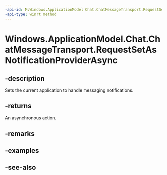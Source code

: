 ```yaml
---
-api-id: M:Windows.ApplicationModel.Chat.ChatMessageTransport.RequestSetAsNotificationProviderAsync
-api-type: winrt method
---
```


<!-- Method syntax
public Windows.Foundation.IAsyncAction RequestSetAsNotificationProviderAsync()
-->

# Windows.ApplicationModel.Chat.ChatMessageTransport.RequestSetAsNotificationProviderAsync

## -description
Sets the current application to handle messaging notifications.

## -returns
An asynchronous action.

## -remarks

## -examples

## -see-also
